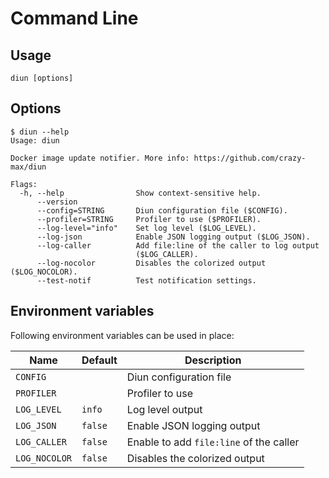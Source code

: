 # Command Line

## Usage

```shell
diun [options]
```

## Options

```
$ diun --help
Usage: diun

Docker image update notifier. More info: https://github.com/crazy-max/diun

Flags:
  -h, --help                Show context-sensitive help.
      --version
      --config=STRING       Diun configuration file ($CONFIG).
      --profiler=STRING     Profiler to use ($PROFILER).
      --log-level="info"    Set log level ($LOG_LEVEL).
      --log-json            Enable JSON logging output ($LOG_JSON).
      --log-caller          Add file:line of the caller to log output
                            ($LOG_CALLER).
      --log-nocolor         Disables the colorized output ($LOG_NOCOLOR).
      --test-notif          Test notification settings.
```

## Environment variables

Following environment variables can be used in place:

| Name               | Default       | Description   |
|--------------------|---------------|---------------|
| `CONFIG`           |               | Diun configuration file |
| `PROFILER`         |               | Profiler to use |
| `LOG_LEVEL`        | `info`        | Log level output |
| `LOG_JSON`         | `false`       | Enable JSON logging output |
| `LOG_CALLER`       | `false`       | Enable to add `file:line` of the caller |
| `LOG_NOCOLOR`      | `false`       | Disables the colorized output |

